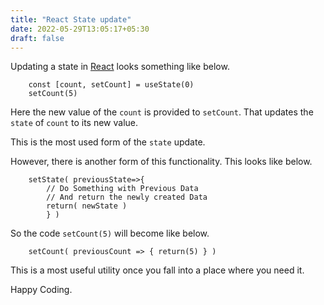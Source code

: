 ```yaml
---
title: "React State update"
date: 2022-05-29T13:05:17+05:30
draft: false
---
```


Updating a state in [React][1] looks something like below.

```
	const [count, setCount] = useState(0)
	setCount(5)
```

Here the new value of the `count` is provided to `setCount`. That updates the `state` of `count` to its new value.

This is the most used form of the `state` update.

However, there is another form of this functionality. This looks like below.

```
	setState( previousState=>{
		// Do Something with Previous Data
		// And return the newly created Data
		return( newState )
		} )
```

So the code `setCount(5)` will become like below.

```
	setCount( previousCount => { return(5) } )
```

This is a most useful utility once you fall into a place where you need it.

Happy Coding.





[1]: https://reactjs.org/
[2]: https://reactjs.org/docs/hooks-state.htmlD